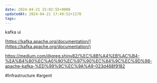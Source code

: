 ```yaml
---
date: 2024-04-21 15:02:55+0000
updatedAt: 2024-04-21 17:49:52+1170
tags: 
---
```

kafka ui

[https://kafka.apache.org/documentation/](https://kafka.apache.org/documentation/)

https://medium.com/@greg.shiny82/%EC%8B%A4%EB%AC%B4-%EA%B4%80%EC%A0%90%EC%97%90%EC%84%9C%EC%9D%98-apache-kafka-%ED%99%9C%EC%9A%A9-023d468f9182


#Infrastructure 
#argent 